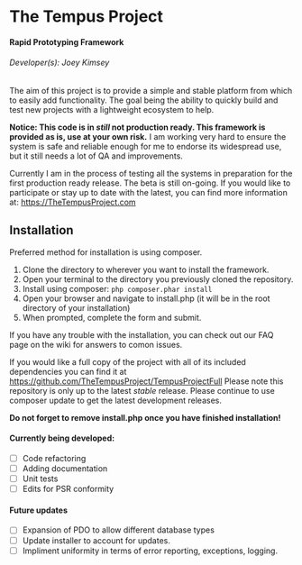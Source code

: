 # The Tempus Project
#### Rapid Prototyping Framework
###### Developer(s): Joey Kimsey

The aim of this project is to provide a simple and stable platform from which to easily add functionality. The goal being the ability to quickly build and test new projects with a lightweight ecosystem to help.

**Notice: This code is in _still_ not production ready. This framework is provided as is, use at your own risk.**
I am working very hard to ensure the system is safe and reliable enough for me to endorse its widespread use, but it still needs a lot of QA and improvements.

Currently I am in the process of testing all the systems in preparation for the first production ready release. The beta is still on-going. If you would like to participate or stay up to date with the latest, you can find more information at: https://TheTempusProject.com

## Installation

Preferred method for installation is using composer.
1. Clone the directory to wherever you want to install the framework.
2. Open your terminal to the directory you previously cloned the repository.
3. Install using composer:
`php composer.phar install`
4. Open your browser and navigate to install.php (it will be in the root directory of your installation)
5. When prompted, complete the form and submit.

If you have any trouble with the installation, you can check out our FAQ page on the wiki for answers to comon issues.

If you would like a full copy of the project with all of its included dependencies you can find it at https://github.com/TheTempusProject/TempusProjectFull
Please note this repository is only up to the latest _stable_ release. Please continue to use composer update to get the latest development releases.

**Do not forget to remove install.php once you have finished installation!**

#### Currently being developed:
- [ ] Code refactoring
- [ ] Adding documentation
- [ ] Unit tests
- [ ] Edits for PSR conformity

#### Future updates
- [ ] Expansion of PDO to allow different database types
- [ ] Update installer to account for updates.
- [ ] Impliment uniformity in terms of error reporting, exceptions, logging.